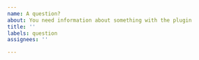 ```yaml
---
name: A question?
about: You need information about something with the plugin
title: ''
labels: question
assignees: ''

---
```

<!-- Ask your question in this textfield. Please be as precise as possible. Duplicate questions will not be answered. -->
